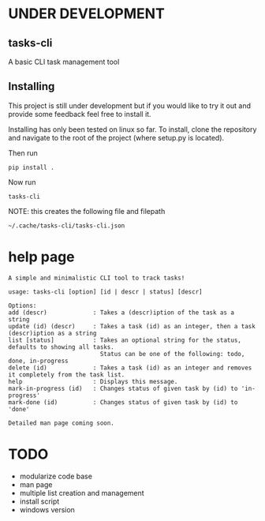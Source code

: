 # UNDER DEVELOPMENT

## tasks-cli
A basic CLI task management tool

## Installing
This project is still under development but if you would like to try it 
out and provide some feedback feel free to install it.

Installing has only been tested on linux so far.
To install, clone the repository and navigate to the root of
the project (where setup.py is located).

Then run
```
pip install .
```

Now run 
```
tasks-cli
```
NOTE: this creates the following file and filepath
```
~/.cache/tasks-cli/tasks-cli.json
```

# help page
```
A simple and minimalistic CLI tool to track tasks!

usage: tasks-cli [option] [id | descr | status] [descr]

Options:
add (descr)             : Takes a (descr)iption of the task as a string
update (id) (descr)     : Takes a task (id) as an integer, then a task (descr)iption as a string
list [status]           : Takes an optional string for the status, defaults to showing all tasks.
                          Status can be one of the following: todo, done, in-progress
delete (id)             : Takes a task (id) as an integer and removes it completely from the task list.
help                    : Displays this message.
mark-in-progress (id)   : Changes status of given task by (id) to 'in-progress'
mark-done (id)          : Changes status of given task by (id) to 'done'

Detailed man page coming soon.
```

# TODO

- modularize code base
- man page
- multiple list creation and management
- install script
- windows version
